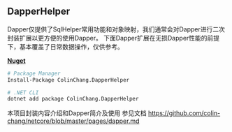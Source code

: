 ## DapperHelper
Dapper仅提供了SqlHelper常用功能和对象映射，我们通常会对Dapper进行二次封装扩展以更方便的使用Dapper。
下面Dapper扩展在无损Dapper性能的前提下，基本覆盖了日常数据操作，仅供参考。

**[Nuget](https://www.nuget.org/packages/ColinChang.DapperHelper/)**
```sh
# Package Manager
Install-Package ColinChang.DapperHelper

# .NET CLI
dotnet add package ColinChang.DapperHelper
```

本项目封装内容介绍和Dapper简介及使用 参见文档 https://github.com/colin-chang/netcore/blob/master/pages/dapper.md
